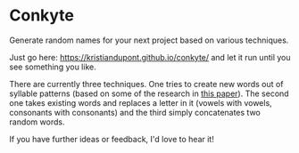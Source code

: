 # Conkyte
Generate random names for your next project based on various techniques.

Just go here: https://kristiandupont.github.io/conkyte/ and let it run until you see something you like.

There are currently three techniques. One tries to create new words out of syllable patterns (based on some of the research in [this paper](https://www.tandfonline.com/doi/pdf/10.1080/00437956.1978.11435661)). The second one takes existing words and replaces a letter in it (vowels with vowels, consonants with consonants) and the third simply concatenates two random words.

If you have further ideas or feedback, I'd love to hear it!
